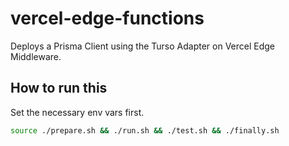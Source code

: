 # vercel-edge-functions

Deploys a Prisma Client using the Turso Adapter on Vercel Edge Middleware.

## How to run this

Set the necessary env vars first.

```sh
source ./prepare.sh && ./run.sh && ./test.sh && ./finally.sh
```

